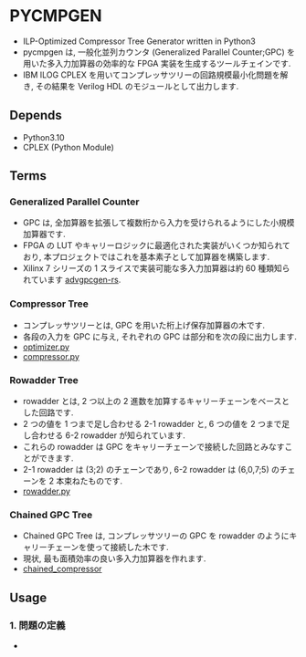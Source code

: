 # PYCMPGEN
- ILP-Optimized Compressor Tree Generator written in Python3
- pycmpgen は, 一般化並列カウンタ (Generalized Parallel Counter;GPC) を用いた多入力加算器の効率的な FPGA 実装を生成するツールチェインです.
- IBM ILOG CPLEX を用いてコンプレッサツリーの回路規模最小化問題を解き, その結果を Verilog HDL のモジュールとして出力します.

## Depends
- Python3.10
- CPLEX (Python Module)

## Terms
### Generalized Parallel Counter
- GPC は, 全加算器を拡張して複数桁から入力を受けられるようにした小規模加算器です.
- FPGA の LUT やキャリーロジックに最適化された実装がいくつか知られており, 本プロジェクトではこれを基本素子として加算器を構築します.
- Xilinx 7 シリーズの 1 スライスで実装可能な多入力加算器は約 60 種類知られています [advgpcgen-rs](https://github.com/ishiuralab/advgpcgen-rs).

### Compressor Tree
- コンプレッサツリーとは, GPC を用いた桁上げ保存加算器の木です.
- 各段の入力を GPC に与え, それぞれの GPC は部分和を次の段に出力します. 
- [optimizer.py](./optimizer.py)
- [compressor.py](./compressor.py)

### Rowadder Tree
- rowadder とは, 2 つ以上の 2 進数を加算するキャリーチェーンをベースとした回路です.
- 2 つの値を 1 つまで足し合わせる 2-1 rowadder と, 6 つの値を 2 つまで足し合わせる 6-2 rowadder が知られています.
- これらの rowadder は GPC をキャリーチェーンで接続した回路とみなすことができます.
- 2-1 rowadder は (3;2) のチェーンであり, 6-2 rowadder は (6,0,7;5) のチェーンを 2 本束ねたものです.
- [rowadder.py](./rowadder.py)

### Chained GPC Tree 
- Chained GPC Tree は, コンプレッサツリーの GPC を rowadder のようにキャリーチェーンを使って接続した木です.
- 現状, 最も面積効率の良い多入力加算器を作れます.
- [chained_compressor](./chained_compressor.py)


## Usage
### 1. 問題の定義
- 
